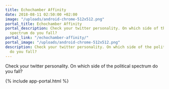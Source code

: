 ```yaml
---
title: Echochamber Affinity
date: 2018-08-11 02:50:00 +02:00
image: "/uploads/android-chrome-512x512.png"
portal_title: Echochamber Affinity
portal_description: Check your twitter personality. On which side of the political
  spectrum do you fall?
portal_link: "/echochamber-affinity/"
portal_image: "/uploads/android-chrome-512x512.png"
description: Check your twitter personality. On which side of the political spectrum
  do you fall?
---
```


Check your twitter personality. On which side of the political spectrum do you fall?

{% include app-portal.html %}